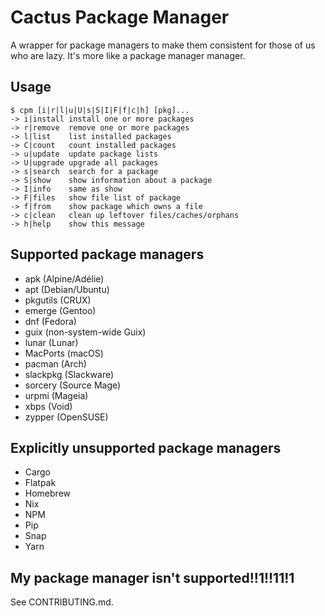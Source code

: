 # Cactus Package Manager
A wrapper for package managers to make them consistent for those of us who are
lazy. It's more like a package manager manager.

## Usage

```
$ cpm [i|r|l|u|U|s|S|I|F|f|c|h] [pkg]...
-> i|install install one or more packages
-> r|remove  remove one or more packages
-> l|list    list installed packages
-> C|count   count installed packages
-> u|update  update package lists
-> U|upgrade upgrade all packages
-> s|search  search for a package
-> S|show    show information about a package
-> I|info    same as show
-> F|files   show file list of package
-> f|from    show package which owns a file
-> c|clean   clean up leftover files/caches/orphans
-> h|help    show this message
```

## Supported package managers

- apk (Alpine/Adélie)
- apt (Debian/Ubuntu)
- pkgutils (CRUX)
- emerge (Gentoo)
- dnf (Fedora)
- guix (non-system-wide Guix)
- lunar (Lunar)
- MacPorts (macOS)
- pacman (Arch)
- slackpkg (Slackware)
- sorcery (Source Mage)
- urpmi (Mageia)
- xbps (Void)
- zypper (OpenSUSE)

## Explicitly unsupported package managers

- Cargo
- Flatpak
- Homebrew
- Nix
- NPM
- Pip
- Snap
- Yarn

## My package manager isn't supported!!1!!11!1

See CONTRIBUTING.md.
